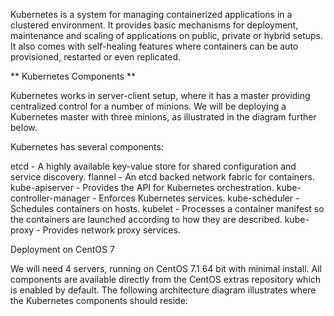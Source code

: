 Kubernetes is a system for managing containerized applications in a clustered environment.
It provides basic mechanisms for deployment, maintenance and scaling of applications on public, private or hybrid setups.
It also comes with self-healing features where containers can be auto provisioned, restarted or even replicated.

** Kubernetes Components **

Kubernetes works in server-client setup, where it has a master providing centralized control for a number of minions.
We will be deploying a Kubernetes master with three minions, as illustrated in the diagram further below.

Kubernetes has several components:

etcd - A highly available key-value store for shared configuration and service discovery.
flannel - An etcd backed network fabric for containers.
kube-apiserver - Provides the API for Kubernetes orchestration.
kube-controller-manager - Enforces Kubernetes services.
kube-scheduler - Schedules containers on hosts.
kubelet - Processes a container manifest so the containers are launched according to how they are described.
kube-proxy - Provides network proxy services.


Deployment on CentOS 7

We will need 4 servers, running on CentOS 7.1 64 bit with minimal install. All components are available directly from the CentOS extras repository which is enabled by default. The following architecture diagram illustrates where the Kubernetes components should reside:
